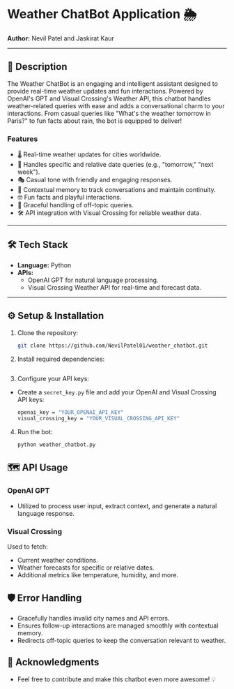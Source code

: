 # Weather ChatBot Application 🌦️

**Author:** Nevil Patel and Jaskirat Kaur

---

## 📜 **Description**
The Weather ChatBot is an engaging and intelligent assistant designed to provide real-time weather updates and fun interactions. Powered by OpenAI's GPT and Visual Crossing's Weather API, this chatbot handles weather-related queries with ease and adds a conversational charm to your interactions. From casual queries like "What's the weather tomorrow in Paris?" to fun facts about rain, the bot is equipped to deliver!

### Features
- 🌡️ Real-time weather updates for cities worldwide.
- 📅 Handles specific and relative date queries (e.g., "tomorrow," "next week").
- 🎭 Casual tone with friendly and engaging responses.
- 🔗 Contextual memory to track conversations and maintain continuity.
- 🤓 Fun facts and playful interactions.
- 🚫 Graceful handling of off-topic queries.
- 🛠️ API integration with Visual Crossing for reliable weather data.

---

## 🛠️ **Tech Stack**
- **Language:** Python  
- **APIs:**  
  - OpenAI GPT for natural language processing.  
  - Visual Crossing Weather API for real-time and forecast data.

---

## ⚙️ **Setup & Installation**

1. Clone the repository:
   ```bash
   git clone https://github.com/NevilPatel01/weather_chatbot.git
   ```
2. Install required dependencies:
    ```bash
    ```
3.  Configure your API keys:
- Create a `secret_key.py` file and add your OpenAI and Visual Crossing API keys:
    ```bash
    openai_key = "YOUR_OPENAI_API_KEY"
    visual_crossing_key = "YOUR_VISUAL_CROSSING_API_KEY"
    ```
4. Run the bot:
    ```bash
    python weather_chatbot.py
    ```

## 🗺️ API Usage

### OpenAI GPT
- Utilized to process user input, extract context, and generate a natural language response.

### Visual Crossing
Used to fetch:
- Current weather conditions.
- Weather forecasts for specific or relative dates.
- Additional metrics like temperature, humidity, and more.

## 🛡️ Error Handling
- Gracefully handles invalid city names and API errors.
- Ensures follow-up interactions are managed smoothly with contextual memory.
- Redirects off-topic queries to keep the conversation relevant to weather.

## 📢 Acknowledgments
- Feel free to contribute and make this chatbot even more awesome! 💡